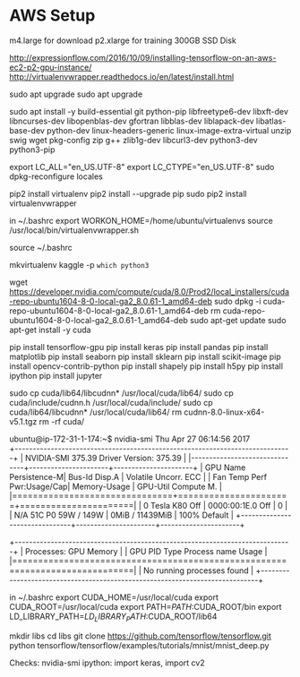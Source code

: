 # AWS Setup

m4.large for download
p2.xlarge for training
300GB SSD Disk

http://expressionflow.com/2016/10/09/installing-tensorflow-on-an-aws-ec2-p2-gpu-instance/
http://virtualenvwrapper.readthedocs.io/en/latest/install.html

sudo apt upgrade
sudo apt upgrade

sudo apt install -y build-essential git python-pip libfreetype6-dev libxft-dev libncurses-dev libopenblas-dev gfortran libblas-dev liblapack-dev libatlas-base-dev python-dev linux-headers-generic linux-image-extra-virtual unzip swig wget pkg-config zip g++ zlib1g-dev libcurl3-dev python3-dev python3-pip

export LC_ALL="en_US.UTF-8"
export LC_CTYPE="en_US.UTF-8"
sudo dpkg-reconfigure locales

pip2 install virtualenv
pip2 install --upgrade pip
sudo pip2 install virtualenvwrapper

in ~/.bashrc
export WORKON_HOME=/home/ubuntu/virtualenvs
source /usr/local/bin/virtualenvwrapper.sh

source ~/.bashrc

mkvirtualenv kaggle -p `which python3`

wget https://developer.nvidia.com/compute/cuda/8.0/Prod2/local_installers/cuda-repo-ubuntu1604-8-0-local-ga2_8.0.61-1_amd64-deb
sudo dpkg -i cuda-repo-ubuntu1604-8-0-local-ga2_8.0.61-1_amd64-deb
rm cuda-repo-ubuntu1604-8-0-local-ga2_8.0.61-1_amd64-deb
sudo apt-get update
sudo apt-get install -y cuda


pip install tensorflow-gpu
pip install keras
pip install pandas
pip install matplotlib
pip install seaborn
pip install sklearn
pip install scikit-image
pip install opencv-contrib-python
pip install shapely
pip install h5py
pip install ipython
pip install jupyter



sudo cp cuda/lib64/libcudnn* /usr/local/cuda/lib64/
sudo cp cuda/include/cudnn.h /usr/local/cuda/include/
sudo cp cuda/lib64/libcudnn* /usr/local/cuda/lib64/
rm cudnn-8.0-linux-x64-v5.1.tgz 
rm -rf cuda/


ubuntu@ip-172-31-1-174:~$ nvidia-smi
Thu Apr 27 06:14:56 2017       
+-----------------------------------------------------------------------------+
| NVIDIA-SMI 375.39                 Driver Version: 375.39                    |
|-------------------------------+----------------------+----------------------+
| GPU  Name        Persistence-M| Bus-Id        Disp.A | Volatile Uncorr. ECC |
| Fan  Temp  Perf  Pwr:Usage/Cap|         Memory-Usage | GPU-Util  Compute M. |
|===============================+======================+======================|
|   0  Tesla K80           Off  | 0000:00:1E.0     Off |                    0 |
| N/A   51C    P0    59W / 149W |      0MiB / 11439MiB |    100%      Default |
+-------------------------------+----------------------+----------------------+
                                                                               
+-----------------------------------------------------------------------------+
| Processes:                                                       GPU Memory |
|  GPU       PID  Type  Process name                               Usage      |
|=============================================================================|
|  No running processes found                                                 |
+-----------------------------------------------------------------------------+

in ~/.bashrc
export CUDA_HOME=/usr/local/cuda
export CUDA_ROOT=/usr/local/cuda
export PATH=$PATH:$CUDA_ROOT/bin
export LD_LIBRARY_PATH=$LD_LIBRARY_PATH:$CUDA_ROOT/lib64


mkdir libs
cd libs
git clone https://github.com/tensorflow/tensorflow.git
python tensorflow/tensorflow/examples/tutorials/mnist/mnist_deep.py

Checks:
nvidia-smi
ipython: import keras, import cv2


